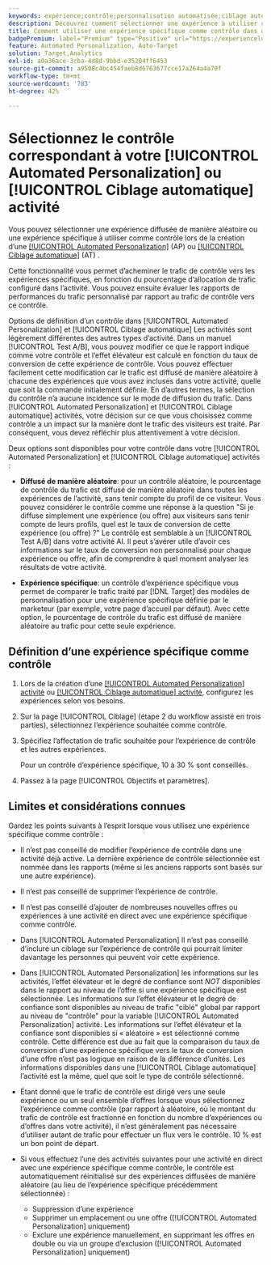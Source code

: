 ```yaml
---
keywords: expérience;contrôle;personnalisation automatisée;ciblage automatique
description: Découvrez comment sélectionner une expérience à utiliser comme contrôle lors de la création d’une [!UICONTROL Automated Personalization] (AP) ou [!UICONTROL Ciblage automatique] activité dans [!DNL Adobe Target].
title: Comment utiliser une expérience spécifique comme contrôle dans une [!UICONTROL Automated Personalization] Activité ?
badgePremium: label="Premium" type="Positive" url="https://experienceleague.adobe.com/docs/target/using/introduction/intro.html?lang=en#premium newtab=true" tooltip="Découvrez les fonctionnalités incluses dans Target Premium."
feature: Automated Personalization, Auto-Target
solution: Target,Analytics
exl-id: a0a36ace-3cba-4d8d-9bbd-e35204ff6453
source-git-commit: a9508c4bc454faeb8d6763677cce17a264a4a70f
workflow-type: tm+mt
source-wordcount: '783'
ht-degree: 42%

---
```


# Sélectionnez le contrôle correspondant à votre [!UICONTROL Automated Personalization] ou [!UICONTROL Ciblage automatique] activité

Vous pouvez sélectionner une expérience diffusée de manière aléatoire ou une expérience spécifique à utiliser comme contrôle lors de la création d’une [[!UICONTROL Automated Personalization]](/help/main/c-activities/t-automated-personalization/automated-personalization.md) (AP) ou [[!UICONTROL Ciblage automatique]](/help/main/c-activities/auto-target/auto-target-to-optimize.md) (AT) .

Cette fonctionnalité vous permet d’acheminer le trafic de contrôle vers les expériences spécifiques, en fonction du pourcentage d’allocation de trafic configuré dans l’activité. Vous pouvez ensuite évaluer les rapports de performances du trafic personnalisé par rapport au trafic de contrôle vers ce contrôle.

Options de définition d’un contrôle dans [!UICONTROL Automated Personalization] et [!UICONTROL Ciblage automatique] Les activités sont légèrement différentes des autres types d’activité. Dans un manuel [!UICONTROL Test A/B], vous pouvez modifier ce que le rapport indique comme votre contrôle et l’effet élévateur est calculé en fonction du taux de conversion de cette expérience de contrôle. Vous pouvez effectuer facilement cette modification car le trafic est diffusé de manière aléatoire à chacune des expériences que vous avez incluses dans votre activité, quelle que soit la commande initialement définie. En d’autres termes, la sélection du contrôle n’a aucune incidence sur le mode de diffusion du trafic. Dans [!UICONTROL Automated Personalization] et [!UICONTROL Ciblage automatique] activités, votre décision sur ce que vous choisissez comme contrôle a un impact sur la manière dont le trafic des visiteurs est traité. Par conséquent, vous devez réfléchir plus attentivement à votre décision.

Deux options sont disponibles pour votre contrôle dans votre [!UICONTROL Automated Personalization] et [!UICONTROL Ciblage automatique] activités :

* **Diffusé de manière aléatoire**: pour un contrôle aléatoire, le pourcentage de contrôle du trafic est diffusé de manière aléatoire dans toutes les expériences de l’activité, sans tenir compte du profil de ce visiteur. Vous pouvez considérer le contrôle comme une réponse à la question &quot;Si je diffuse simplement une expérience (ou offre) aux visiteurs sans tenir compte de leurs profils, quel est le taux de conversion de cette expérience (ou offre) ?&quot; Le contrôle est semblable à un [!UICONTROL Test A/B] dans votre activité AI. Il peut s’avérer utile d’avoir ces informations sur le taux de conversion non personnalisé pour chaque expérience ou offre, afin de comprendre à quel moment analyser les résultats de votre activité.

* **Expérience spécifique**: un contrôle d’expérience spécifique vous permet de comparer le trafic traité par [!DNL Target] des modèles de personnalisation pour une expérience spécifique définie par le marketeur (par exemple, votre page d’accueil par défaut). Avec cette option, le pourcentage de contrôle du trafic est diffusé de manière aléatoire au trafic pour cette seule expérience.

## Définition d’une expérience spécifique comme contrôle

1. Lors de la création d’une [[!UICONTROL Automated Personalization] activité](/help/main/c-activities/t-automated-personalization/create-ap-activity.md) ou [[!UICONTROL Ciblage automatique] activité](/help/main/c-activities/t-test-ab/t-test-create-ab/ab-audience.md), configurez les expériences selon vos besoins.
1. Sur la page [!UICONTROL Ciblage] (étape 2 du workflow assisté en trois parties), sélectionnez l’expérience souhaitée comme contrôle.
1. Spécifiez l’affectation de trafic souhaitée pour l’expérience de contrôle et les autres expériences.

   Pour un contrôle d’expérience spécifique, 10 à 30 % sont conseillés.

1. Passez à la page [!UICONTROL Objectifs et paramètres].

## Limites et considérations connues

Gardez les points suivants à l’esprit lorsque vous utilisez une expérience spécifique comme contrôle :

* Il n’est pas conseillé de modifier l’expérience de contrôle dans une activité déjà active. La dernière expérience de contrôle sélectionnée est nommée dans les rapports (même si les anciens rapports sont basés sur une autre expérience).
* Il n’est pas conseillé de supprimer l’expérience de contrôle.
* Il n’est pas conseillé d’ajouter de nombreuses nouvelles offres ou expériences à une activité en direct avec une expérience spécifique comme contrôle.
* Dans [!UICONTROL Automated Personalization] Il n’est pas conseillé d’inclure un ciblage sur l’expérience de contrôle qui pourrait limiter davantage les personnes qui peuvent voir cette expérience.
* Dans [!UICONTROL Automated Personalization] les informations sur les activités, l’effet élévateur et le degré de confiance sont *NOT* disponibles dans le rapport au niveau de l’offre si une expérience spécifique est sélectionnée. Les informations sur l’effet élévateur et le degré de confiance sont disponibles au niveau de trafic &quot;ciblé&quot; global par rapport au niveau de &quot;contrôle&quot; pour la variable [!UICONTROL Automated Personalization] activité. Les informations sur l’effet élévateur et la confiance sont disponibles si « aléatoire » est sélectionné comme contrôle. Cette différence est due au fait que la comparaison du taux de conversion d’une expérience spécifique vers le taux de conversion d’une offre n’est pas logique en raison de la différence d’unités. Les informations disponibles dans une [!UICONTROL Ciblage automatique] l’activité est la même, quel que soit le type de contrôle sélectionné.
* Étant donné que le trafic de contrôle est dirigé vers une seule expérience ou un seul ensemble d’offres lorsque vous sélectionnez l’expérience comme contrôle (par rapport à aléatoire, où le montant du trafic de contrôle est fractionné en fonction du nombre d’expériences ou d’offres dans votre activité), il n’est généralement pas nécessaire d’utiliser autant de trafic pour effectuer un flux vers le contrôle. 10 % est un bon point de départ.
* Si vous effectuez l’une des activités suivantes pour une activité en direct avec une expérience spécifique comme contrôle, le contrôle est automatiquement réinitialisé sur des expériences diffusées de manière aléatoire (au lieu de l’expérience spécifique précédemment sélectionnée) :

   * Suppression d’une expérience
   * Supprimer un emplacement ou une offre ([!UICONTROL Automated Personalization] uniquement)
   * Exclure une expérience manuellement, en supprimant les offres en double ou via un groupe d’exclusion ([!UICONTROL Automated Personalization] uniquement)
